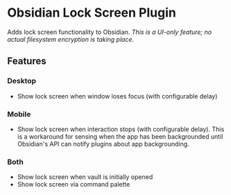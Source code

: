 # Obsidian Lock Screen Plugin

Adds lock screen functionality to Obsidian. _This is a UI-only feature; no actual filesystem encryption is taking place._

## Features

### Desktop

-   Show lock screen when window loses focus (with configurable delay)

### Mobile

-   Show lock screen when interaction stops (with configurable delay). This is a workaround for sensing when the app has been backgrounded until Obsidian's API can notify plugins about app backgrounding.

### Both

-   Show lock screen when vault is initially opened
-   Show lock screen via command palette
